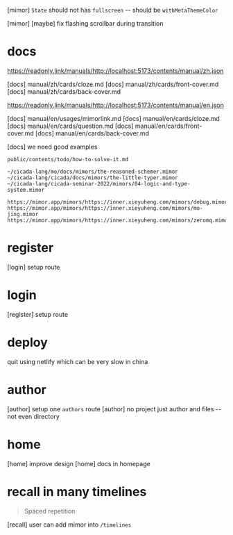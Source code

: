[mimor] `State` should not has `fullscreen` -- should be `withMetaThemeColor`

[mimor] [maybe] fix flashing scrollbar during transition

# docs

https://readonly.link/manuals/http://localhost:5173/contents/manual/zh.json

[docs] manual/zh/cards/cloze.md
[docs] manual/zh/cards/front-cover.md
[docs] manual/zh/cards/back-cover.md

https://readonly.link/manuals/http://localhost:5173/contents/manual/en.json

[docs] manual/en/usages/mimorlink.md
[docs] manual/en/cards/cloze.md
[docs] manual/en/cards/question.md
[docs] manual/en/cards/front-cover.md
[docs] manual/en/cards/back-cover.md

[docs] we need good examples

```
public/contents/todo/how-to-solve-it.md
```

```
~/cicada-lang/mo/docs/mimors/the-reasoned-schemer.mimor
~/cicada-lang/cicada/docs/mimors/the-little-typer.mimor
~/cicada-lang/cicada-seminar-2022/mimors/04-logic-and-type-system.mimor
```

```
https://mimor.app/mimors/https://inner.xieyuheng.com/mimors/debug.mimor
https://mimor.app/mimors/https://inner.xieyuheng.com/mimors/mo-jing.mimor
https://mimor.app/mimors/https://inner.xieyuheng.com/mimors/zeromq.mimor
```

# register

[login] setup route

# login

[register] setup route

# deploy

quit using netlify which can be very slow in china

# author

[author] setup one `authors` route
[author] no project just author and files -- not even directory

# home

[home] improve design
[home] docs in homepage

# recall in many timelines

> Spaced repetition

[recall] user can add mimor into `/timelines`
